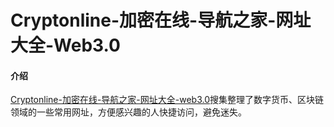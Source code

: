 # Cryptonline-加密在线-导航之家-网址大全-Web3.0

#### 介绍
[Cryptonline-加密在线-导航之家-网址大全-web3.0](https://linkes.gitee.io/cryptonline/)搜集整理了数字货币、区块链领域的一些常用网址，方便感兴趣的人快捷访问，避免迷失。